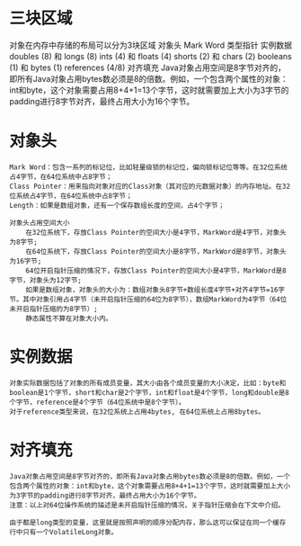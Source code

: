 # 三块区域
对象在内存中存储的布局可以分为3块区域
        对象头
            Mark Word
            类型指针
        实例数据
            doubles (8) 和 longs (8)
            ints (4) 和 floats (4)
            shorts (2) 和 chars (2)
            booleans (1) 和 bytes (1)
            references (4/8)
        对齐填充
            Java对象占用空间是8字节对齐的，即所有Java对象占用bytes数必须是8的倍数。例如，一个包含两个属性的对象：int和byte，这个对象需要占用8+4+1=13个字节，这时就需要加上大小为3字节的padding进行8字节对齐，最终占用大小为16个字节。


# 对象头
    Mark Word：包含一系列的标记位，比如轻量级锁的标记位，偏向锁标记位等等。在32位系统占4字节，在64位系统中占8字节；
    Class Pointer：用来指向对象对应的Class对象（其对应的元数据对象）的内存地址。在32位系统占4字节，在64位系统中占8字节；
    Length：如果是数组对象，还有一个保存数组长度的空间，占4个字节；

    对象头占用空间大小
        在32位系统下，存放Class Pointer的空间大小是4字节，MarkWord是4字节，对象头为8字节;
        在64位系统下，存放Class Pointer的空间大小是8字节，MarkWord是8字节，对象头为16字节;
        64位开启指针压缩的情况下，存放Class Pointer的空间大小是4字节，MarkWord是8字节，对象头为12字节;
        如果是数组对象，对象头的大小为：数组对象头8字节+数组长度4字节+对齐4字节=16字节。其中对象引用占4字节（未开启指针压缩的64位为8字节），数组MarkWord为4字节（64位未开启指针压缩的为8字节）;
        静态属性不算在对象大小内。


# 实例数据
    对象实际数据包括了对象的所有成员变量，其大小由各个成员变量的大小决定，比如：byte和boolean是1个字节，short和char是2个字节，int和float是4个字节，long和double是8个字节，reference是4个字节（64位系统中是8个字节）。
    对于reference类型来说，在32位系统上占用4bytes, 在64位系统上占用8bytes。

# 对齐填充
    Java对象占用空间是8字节对齐的，即所有Java对象占用bytes数必须是8的倍数。例如，一个包含两个属性的对象：int和byte，这个对象需要占用8+4+1=13个字节，这时就需要加上大小为3字节的padding进行8字节对齐，最终占用大小为16个字节。
    注意：以上对64位操作系统的描述是未开启指针压缩的情况，关于指针压缩会在下文中介绍。

    由于都是long类型的变量，这里就是按照声明的顺序分配内存，那么这可以保证在同一个缓存行中只有一个VolatileLong对象。

